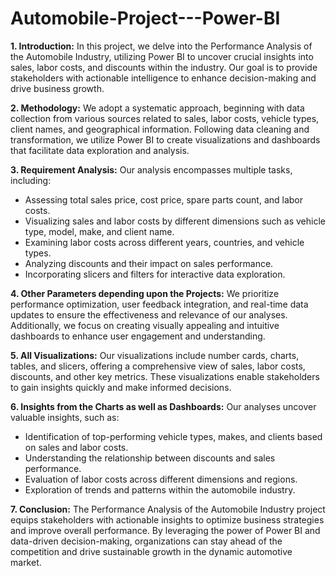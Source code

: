 # Automobile-Project---Power-BI

**1. Introduction:**
In this project, we delve into the Performance Analysis of the Automobile Industry, utilizing Power BI to uncover crucial insights into sales, labor costs, and discounts within the industry. Our goal is to provide stakeholders with actionable intelligence to enhance decision-making and drive business growth.

**2. Methodology:**
We adopt a systematic approach, beginning with data collection from various sources related to sales, labor costs, vehicle types, client names, and geographical information. Following data cleaning and transformation, we utilize Power BI to create visualizations and dashboards that facilitate data exploration and analysis.

**3. Requirement Analysis:**
Our analysis encompasses multiple tasks, including:
- Assessing total sales price, cost price, spare parts count, and labor costs.
- Visualizing sales and labor costs by different dimensions such as vehicle type, model, make, and client name.
- Examining labor costs across different years, countries, and vehicle types.
- Analyzing discounts and their impact on sales performance.
- Incorporating slicers and filters for interactive data exploration.

**4. Other Parameters depending upon the Projects:**
We prioritize performance optimization, user feedback integration, and real-time data updates to ensure the effectiveness and relevance of our analyses. Additionally, we focus on creating visually appealing and intuitive dashboards to enhance user engagement and understanding.

**5. All Visualizations:**
Our visualizations include number cards, charts, tables, and slicers, offering a comprehensive view of sales, labor costs, discounts, and other key metrics. These visualizations enable stakeholders to gain insights quickly and make informed decisions.

**6. Insights from the Charts as well as Dashboards:**
Our analyses uncover valuable insights, such as:
- Identification of top-performing vehicle types, makes, and clients based on sales and labor costs.
- Understanding the relationship between discounts and sales performance.
- Evaluation of labor costs across different dimensions and regions.
- Exploration of trends and patterns within the automobile industry.

**7. Conclusion:**
The Performance Analysis of the Automobile Industry project equips stakeholders with actionable insights to optimize business strategies and improve overall performance. By leveraging the power of Power BI and data-driven decision-making, organizations can stay ahead of the competition and drive sustainable growth in the dynamic automotive market.

 

 

 
 
